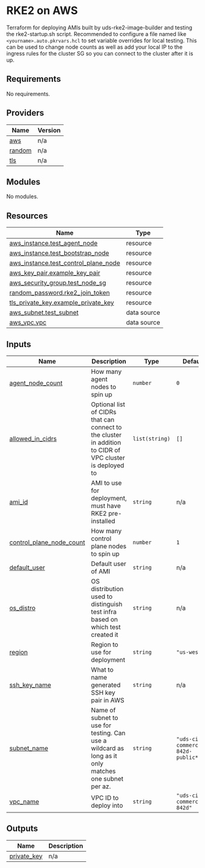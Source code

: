 # RKE2 on AWS

Terraform for deploying AMIs built by uds-rke2-image-builder and testing the rke2-startup.sh script. Recommended to configure a file named like `<yourname>.auto.pkrvars.hcl` to set variable overrides for local testing. This can be used to change node counts as well as add your local IP to the ingress rules for the cluster SG so you can connect to the cluster after it is up.

<!-- BEGIN_TF_DOCS -->
## Requirements

No requirements.

## Providers

| Name | Version |
|------|---------|
| <a name="provider_aws"></a> [aws](#provider\_aws) | n/a |
| <a name="provider_random"></a> [random](#provider\_random) | n/a |
| <a name="provider_tls"></a> [tls](#provider\_tls) | n/a |

## Modules

No modules.

## Resources

| Name | Type |
|------|------|
| [aws_instance.test_agent_node](https://registry.terraform.io/providers/hashicorp/aws/latest/docs/resources/instance) | resource |
| [aws_instance.test_bootstrap_node](https://registry.terraform.io/providers/hashicorp/aws/latest/docs/resources/instance) | resource |
| [aws_instance.test_control_plane_node](https://registry.terraform.io/providers/hashicorp/aws/latest/docs/resources/instance) | resource |
| [aws_key_pair.example_key_pair](https://registry.terraform.io/providers/hashicorp/aws/latest/docs/resources/key_pair) | resource |
| [aws_security_group.test_node_sg](https://registry.terraform.io/providers/hashicorp/aws/latest/docs/resources/security_group) | resource |
| [random_password.rke2_join_token](https://registry.terraform.io/providers/hashicorp/random/latest/docs/resources/password) | resource |
| [tls_private_key.example_private_key](https://registry.terraform.io/providers/hashicorp/tls/latest/docs/resources/private_key) | resource |
| [aws_subnet.test_subnet](https://registry.terraform.io/providers/hashicorp/aws/latest/docs/data-sources/subnet) | data source |
| [aws_vpc.vpc](https://registry.terraform.io/providers/hashicorp/aws/latest/docs/data-sources/vpc) | data source |

## Inputs

| Name | Description | Type | Default | Required |
|------|-------------|------|---------|:--------:|
| <a name="input_agent_node_count"></a> [agent\_node\_count](#input\_agent\_node\_count) | How many agent nodes to spin up | `number` | `0` | no |
| <a name="input_allowed_in_cidrs"></a> [allowed\_in\_cidrs](#input\_allowed\_in\_cidrs) | Optional list of CIDRs that can connect to the cluster in addition to CIDR of VPC cluster is deployed to | `list(string)` | `[]` | no |
| <a name="input_ami_id"></a> [ami\_id](#input\_ami\_id) | AMI to use for deployment, must have RKE2 pre-installed | `string` | n/a | yes |
| <a name="input_control_plane_node_count"></a> [control\_plane\_node\_count](#input\_control\_plane\_node\_count) | How many control plane nodes to spin up | `number` | `1` | no |
| <a name="input_default_user"></a> [default\_user](#input\_default\_user) | Default user of AMI | `string` | n/a | yes |
| <a name="input_os_distro"></a> [os\_distro](#input\_os\_distro) | OS distribution used to distinguish test infra based on which test created it | `string` | n/a | yes |
| <a name="input_region"></a> [region](#input\_region) | Region to use for deployment | `string` | `"us-west-2"` | no |
| <a name="input_ssh_key_name"></a> [ssh\_key\_name](#input\_ssh\_key\_name) | What to name generated SSH key pair in AWS | `string` | n/a | yes |
| <a name="input_subnet_name"></a> [subnet\_name](#input\_subnet\_name) | Name of subnet to use for testing. Can use a wildcard as long as it only matches one subnet per az. | `string` | `"uds-ci-commercial-842d-public*"` | no |
| <a name="input_vpc_name"></a> [vpc\_name](#input\_vpc\_name) | VPC ID to deploy into | `string` | `"uds-ci-commercial-842d"` | no |

## Outputs

| Name | Description |
|------|-------------|
| <a name="output_private_key"></a> [private\_key](#output\_private\_key) | n/a |
<!-- END_TF_DOCS -->